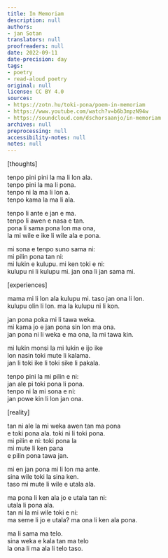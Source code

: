 ```yaml
---
title: In Memoriam
description: null
authors:
- jan Sotan
translators: null
proofreaders: null
date: 2022-09-11
date-precision: day
tags:
- poetry
- read-aloud poetry
original: null
license: CC BY 4.0
sources:
- https://zotn.hu/toki-pona/poem-in-memoriam
- https://www.youtube.com/watch?v=b6b3mpzN94w
- https://soundcloud.com/dschorsaanjo/in-memoriam
archives: null
preprocessing: null
accessibility-notes: null
notes: null
---
```


[thoughts]

tenpo pini pini la ma li lon ala.  \
tenpo pini la ma li pona.  \
tenpo ni la ma li lon a.  \
tenpo kama la ma li ala.

tenpo li ante e jan e ma.  \
tenpo li awen e nasa e tan.  \
pona li sama pona lon ma ona,  \
la mi wile e ike li wile ala e pona.

mi sona e tenpo suno sama ni:  \
mi pilin pona tan ni:  \
mi lukin e kulupu. mi ken toki e ni:  \
kulupu ni li kulupu mi. jan ona li jan sama mi.

[experiences]

mama mi li lon ala kulupu mi. taso jan ona li lon.  \
kulupu olin li lon. ma la kulupu ni li kon.

jan pona poka mi li tawa weka.  \
mi kama jo e jan pona sin lon ma ona.  \
jan pona ni li weka e ma ona, la mi tawa kin.

mi lukin monsi la mi lukin e ijo ike  \
lon nasin toki mute li kalama.  \
jan li toki ike li toki sike li pakala.

tenpo pini la mi pilin e ni:  \
jan ale pi toki pona li pona.  \
tenpo ni la mi sona e ni:  \
jan powe kin li lon jan ona.

[reality]

tan ni ale la mi weka awen tan ma pona  \
e toki pona ala. toki ni li toki pona.  \
mi pilin e ni: toki pona la  \
mi mute li ken pana  \
e pilin pona tawa jan.

mi en jan pona mi li lon ma ante.  \
sina wile toki la sina ken.  \
taso mi mute li wile e utala ala.

ma pona li ken ala jo e utala tan ni:  \
utala li pona ala.  \
tan ni la mi wile toki e ni:  \
ma seme li jo e utala? ma ona li ken ala pona.

ma li sama ma telo.  \
sina weka e kala tan ma telo  \
la ona li ma ala li telo taso.